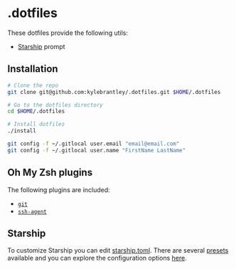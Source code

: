 # .dotfiles

These dotfiles provide the following utils:

- [Starship](https://starship.rs/) prompt

## Installation

```sh
# Clone the repo
git clone git@github.com:kylebrantley/.dotfiles.git $HOME/.dotfiles

# Go to the dotfiles directory
cd $HOME/.dotfiles

# Install dotfiles
./install

git config -f ~/.gitlocal user.email "email@email.com"
git config -f ~/.gitlocal user.name "FirstName LastName"
```

## Oh My Zsh plugins

The following plugins are included:

- [`git`](https://github.com/ohmyzsh/ohmyzsh/tree/master/plugins/git)
- [`ssh-agent`](https://github.com/ohmyzsh/ohmyzsh/tree/master/plugins/ssh-agent)

## Starship

To customize Starship you can edit [starship.toml](./home/starship.toml). There are several [presets](https://starship.rs/presets/#presets) available and you can explore the configuration options [here](https://starship.rs/config/).

